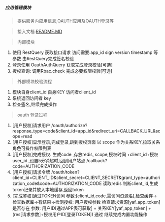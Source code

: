 
##### 应用管理模块

> 提供服务内应用信息,OAUTH应用及OAUTH登录等

> 接入文档:[README.MD](../../sdk/README.MD)


> 内部模块
1. 使用 RestQuery 获取接口请求
    访问需要:app_id sign version timestamp 等参数
    由RestQuery完成签名校验
2. 登录使用 OauthAuthQuery 获取完成登录校验[可选]
3. 授权查询: 调用Rbac.check 完成必要权限校验[可选]

> 外部模块校验流程
1. 模块自身client_id 自身KEY 访问者client_id
2. 系统返回访问者 key
3. 检查签名,继续完成操作


> oauth 登录过程
1. [用户授权]请求用户 /oauth/authorize?response_type=code&client_id=app_id&redirect_uri=CALLBACK_URL&scope=read
2. [用户授权]显示登录,完成登录,跳到授权页面 以 scope 作为关系KEY,拉取关系角色可操作权限列表
3. [用户授权]完成授权. 生成code ,存放redis, scope,授权时间 +client_id+授权user_id ,设置5分钟超时,回到用户站点 /callback?code=AUTHORIZATION_CODE
4. [用户授权]请求令牌 /oauth/token?client_id=CLIENT_ID&client_secret=CLIENT_SECRET&grant_type=authorization_code&code=AUTHORIZATION_CODE 读取redis 判断client_id,生成token记录并放入本地缓存,返回token
5. [完成鉴权]通过TOKEN访问 参数:[client_id,code,需访问资源名],检查缓存->检查数据库->有结果->检测授权:
	用户授权参数 检查请求资源[yaf_app_token]是否存在 参数: 用户ID[通过APP表可获取] + 关系KEY[yaf_app_token] +(res[请求参数]+授权用户ID[登录TOKEN])
	通过 继续完成内置功能操作



